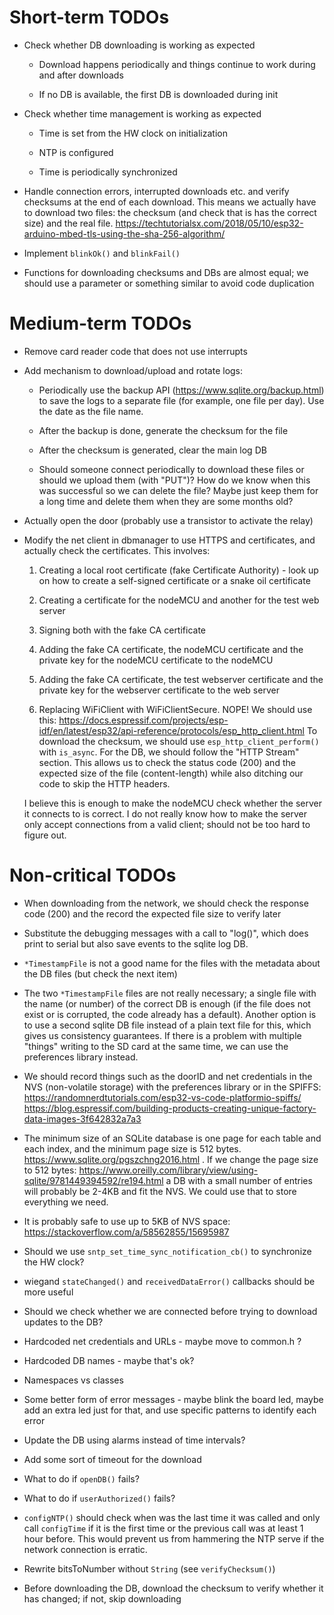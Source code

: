 # Short-term TODOs

 * Check whether DB downloading is working as expected

   - Download happens periodically and things continue to work during and
     after downloads

   - If no DB is available, the first DB is downloaded during init

 * Check whether time management is working as expected

   - Time is set from the HW clock on initialization

   - NTP is configured

   - Time is periodically synchronized

 * Handle connection errors, interrupted downloads etc. and verify
   checksums at the end of each download. This means we actually
   have to download two files: the checksum (and check that is
   has the correct size) and the real file.
   https://techtutorialsx.com/2018/05/10/esp32-arduino-mbed-tls-using-the-sha-256-algorithm/

 * Implement `blinkOk()` and `blinkFail()`

 * Functions for downloading checksums and DBs are almost equal; we should
   use a parameter or something similar to avoid code duplication

# Medium-term TODOs

 * Remove card reader code that does not use interrupts

 * Add mechanism to download/upload and rotate logs:

   - Periodically use the backup API (https://www.sqlite.org/backup.html)
     to save the logs to a separate file (for example, one file per day).
     Use the date as the file name.

   - After the backup is done, generate the checksum for the file

   - After the checksum is generated, clear the main log DB

   - Should someone connect periodically to download these files or
     should we upload them (with "PUT")? How do we know when this
     was successful so we can delete the file? Maybe just keep them
     for a long time and delete them when they are some months old?

 * Actually open the door (probably use a transistor to activate the
   relay)

 * Modify the net client in dbmanager to use HTTPS and certificates, and
   actually check the certificates. This involves:

   1. Creating a local root certificate (fake Certificate Authority) -
      look up on how to create a self-signed certificate or a snake oil
      certificate

   2. Creating a certificate for the nodeMCU and another for the test web
      server

   3. Signing both with the fake CA certificate

   4. Adding the fake CA certificate, the nodeMCU certificate and the
      private key for the nodeMCU certificate to the nodeMCU

   5. Adding the fake CA certificate, the test webserver certificate and
      the private key for the webserver certificate to the web server

   6. Replacing WiFiClient with WiFiClientSecure. NOPE! We should use
      this: https://docs.espressif.com/projects/esp-idf/en/latest/esp32/api-reference/protocols/esp_http_client.html
      To download the checksum, we should use `esp_http_client_perform()`
      with `is_async`. For the DB, we should follow the "HTTP Stream"
      section. This allows us to check the status code (200) and the
      expected size of the file (content-length) while also ditching
      our code to skip the HTTP headers.

   I believe this is enough to make the nodeMCU check whether the server
   it connects to is correct. I do not really know how to make the server
   only accept connections from a valid client; should not be too hard to
   figure out.

# Non-critical TODOs

 * When downloading from the network, we should check the response
   code (200) and the record the expected file size to verify later

 * Substitute the debugging messages with a call to "log()", which
   does print to serial but also save events to the sqlite log DB.

 * `*TimestampFile` is not a good name for the files with the metadata
   about the DB files (but check the next item)

 * The two `*TimestampFile` files are not really necessary; a single file
   with the name (or number) of the correct DB is enough (if the file does
   not exist or is corrupted, the code already has a default). Another
   option is to use a second sqlite DB file instead of a plain text file
   for this, which gives us consistency guarantees. If there is a problem
   with multiple "things" writing to the SD card at the same time, we
   can use the preferences library instead.

 * We should record things such as the doorID and net credentials in the
   NVS (non-volatile storage) with the preferences library or in the SPIFFS:
   https://randomnerdtutorials.com/esp32-vs-code-platformio-spiffs/
   https://blog.espressif.com/building-products-creating-unique-factory-data-images-3f642832a7a3

 * The minimum size of an SQLite database is one page for each table and
   each index, and the minimum page size is 512 bytes.
   https://www.sqlite.org/pgszchng2016.html . If we change the page size
   to 512 bytes:
   https://www.oreilly.com/library/view/using-sqlite/9781449394592/re194.html
   a DB with a small number of entries will probably be 2-4KB and fit
   the NVS. We could use that to store everything we need.

 * It is probably safe to use up to 5KB of NVS space:
   https://stackoverflow.com/a/58562855/15695987

 * Should we use `sntp_set_time_sync_notification_cb()` to synchronize
   the HW clock?

 * wiegand `stateChanged()` and `receivedDataError()` callbacks should
   be more useful

 * Should we check whether we are connected before trying to download
   updates to the DB?

 * Hardcoded net credentials and URLs - maybe move to common.h ?

 * Hardcoded DB names - maybe that's ok?

 * Namespaces vs classes

 * Some better form of error messages - maybe blink the board led,
   maybe add an extra led just for that, and use specific patterns
   to identify each error

 * Update the DB using alarms instead of time intervals?

 * Add some sort of timeout for the download

 * What to do if `openDB()` fails?

 * What to do if `userAuthorized()` fails?

 * `configNTP()` should check when was the last time it was called
   and only call `configTime` if it is the first time or the previous
   call was at least 1 hour before. This would prevent us from hammering
   the NTP serve if the network connection is erratic.

 * Rewrite bitsToNumber without `String` (see `verifyChecksum()`)

 * Before downloading the DB, download the checksum to verify whether
   it has changed; if not, skip downloading
